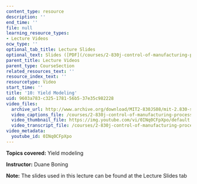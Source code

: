 ```yaml
---
content_type: resource
description: ''
end_time: ''
file: null
learning_resource_types:
- Lecture Videos
ocw_type: ''
optional_tab_title: Lecture Slides
optional_text: Slides ([PDF](/courses/2-830j-control-of-manufacturing-processes-sma-6303-spring-2008/resources/lecture10))
parent_title: Lecture Videos
parent_type: CourseSection
related_resources_text: ''
resource_index_text: ''
resourcetype: Video
start_time: ''
title: '10: Yield Modeling'
uid: 9603a783-c325-1781-56b5-37e35c982228
video_files:
  archive_url: http://www.archive.org/download/MIT2-830JS08/mit-2.830-s08-lec10_300k.mp4
  video_captions_file: /courses/2-830j-control-of-manufacturing-processes-sma-6303-spring-2008/a3ee794f811e54358f575bc4bbfdcb93_0INq0CFpXpo.vtt
  video_thumbnail_file: https://img.youtube.com/vi/0INq0CFpXpo/default.jpg
  video_transcript_file: /courses/2-830j-control-of-manufacturing-processes-sma-6303-spring-2008/0cb41a6481a45e4f995b4adef328970b_0INq0CFpXpo.pdf
video_metadata:
  youtube_id: 0INq0CFpXpo
---
```


**Topics covered:** Yield modeling

**Instructor:** Duane Boning

**Note:** The slides used in this lecture can be found at the Lecture Slides tab



